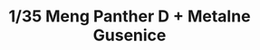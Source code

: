 ---
layout: product
title: "1/35 Meng Panther D + Metalne Gusenice"
price: "8100" 
desc: "Bundle"
img_path: "/assets/img/AKCIJA4.webp"
brand: "N/A"
available: true
special_offer: false
new: false
soon: true
cat: "099999"
subcat: "0N/A"
subsubcat: "0N/A"
sifra: "AKCIJA4"
popular: false
---